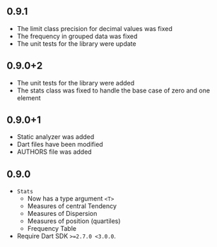## 0.9.1

  - The limit class precision for decimal values was fixed
  - The frequency in grouped data was fixed
  - The unit tests for the library were update

## 0.9.0+2

  - The unit tests for the library were added
  - The stats class was fixed to handle the base case of zero and one element

## 0.9.0+1

  - Static analyzer was added
  - Dart files have been modified
  - AUTHORS file was added

## 0.9.0

- `Stats`
  - Now has a type argument `<T>`
  - Measures of central Tendency
  - Measures of Dispersion
  - Measures of position (quartiles)
  - Frequency Table
- Require Dart SDK `>=2.7.0 <3.0.0`.
